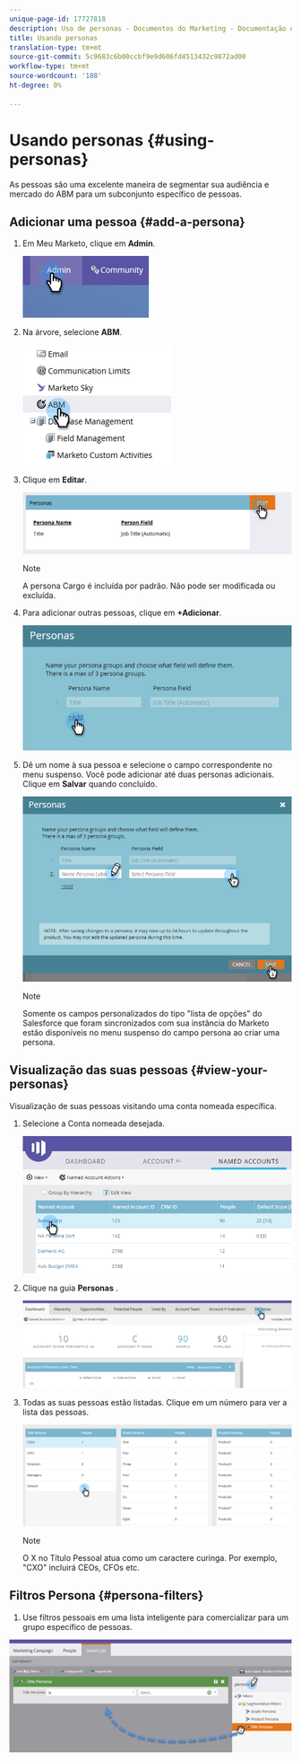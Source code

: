 ```yaml
---
unique-page-id: 17727818
description: Uso de personas - Documentos do Marketing - Documentação do produto
title: Usando personas
translation-type: tm+mt
source-git-commit: 5c9683c6b00ccbf9e9d606fd4513432c9872ad00
workflow-type: tm+mt
source-wordcount: '188'
ht-degree: 0%

---
```



# Usando personas {#using-personas}

As pessoas são uma excelente maneira de segmentar sua audiência e mercado do ABM para um subconjunto específico de pessoas.

## Adicionar uma pessoa {#add-a-persona}

1. Em Meu Marketo, clique em **Admin**.

   ![](assets/one.png)

1. Na árvore, selecione **ABM**.

   ![](assets/two.png)

1. Clique em **Editar**.

   ![](assets/three.png)

   >[!NOTE]
   >
   >A persona Cargo é incluída por padrão. Não pode ser modificada ou excluída.

1. Para adicionar outras pessoas, clique em **+Adicionar**.

   ![](assets/four.png)

1. Dê um nome à sua pessoa e selecione o campo correspondente no menu suspenso. Você pode adicionar até duas personas adicionais. Clique em **Salvar** quando concluído.

   ![](assets/five.png)

   >[!NOTE]
   >
   >Somente os campos personalizados do tipo &quot;lista de opções&quot; do Salesforce que foram sincronizados com sua instância do Marketo estão disponíveis no menu suspenso do campo persona ao criar uma persona.

## Visualização das suas pessoas {#view-your-personas}

Visualização de suas pessoas visitando uma conta nomeada específica.

1. Selecione a Conta nomeada desejada.

   ![](assets/one-a.png)

1. Clique na guia **Personas** .

   ![](assets/two-a.png)

1. Todas as suas pessoas estão listadas. Clique em um número para ver a lista das pessoas.

   ![](assets/three-a.png)

   >[!NOTE]
   >
   >O X no Título Pessoal atua como um caractere curinga. Por exemplo, &quot;CXO&quot; incluirá CEOs, CFOs etc.

## Filtros Persona {#persona-filters}

1. Use filtros pessoais em uma lista inteligente para comercializar para um grupo específico de pessoas.

![](assets/one-b.png)

